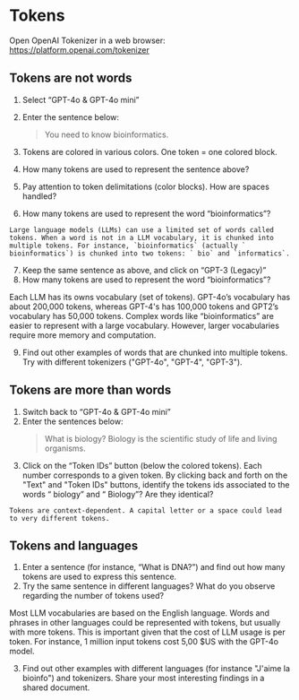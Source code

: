 # Tokens

Open OpenAI Tokenizer in a web browser: <https://platform.openai.com/tokenizer>

## Tokens are not words

1. Select “GPT-4o & GPT-4o mini”
2. Enter the sentence below:

    > You need to know bioinformatics.

3. Tokens are colored in various colors. One token = one colored block.
4. How many tokens are used to represent the sentence above?
5. Pay attention to token delimitations (color blocks). How are spaces handled?
6. How many tokens are used to represent the word “bioinformatics”?

```{note}
Large language models (LLMs) can use a limited set of words called tokens. When a word is not in a LLM vocabulary, it is chunked into multiple tokens. For instance, `bioinformatics` (actually ` bioinformatics`) is chunked into two tokens: ` bio` and `informatics`.
```

7. Keep the same sentence as above, and click on “GPT-3 (Legacy)”
8. How many tokens are used to represent the word “bioinformatics”?

Each LLM has its owns vocabulary (set of tokens). GPT-4o’s vocabulary has about 200,000 tokens, whereas GPT-4's has 100,000 tokens and GPT2’s vocabulary has 50,000 tokens. Complex words like “bioinformatics” are easier to represent with a large vocabulary. However, larger vocabularies require more memory and computation.

9. Find out other examples of words that are chunked into multiple tokens. Try with different tokenizers ("GPT-4o", "GPT-4", "GPT-3").


## Tokens are more than words

1. Switch back to “GPT-4o & GPT-4o mini”
2. Enter the sentences below: 
    > What is biology? Biology is the scientific study of life and living organisms.
3. Click on the “Token IDs” button (below the colored tokens). Each number corresponds to a given token. By clicking back and forth on the "Text" and "Token IDs" buttons, identify the tokens ids associated to the words “ biology” and “ Biology”? Are they identical?

```{note}
Tokens are context-dependent. A capital letter or a space could lead to very different tokens. 
```


## Tokens and languages

1. Enter a sentence (for instance, “What is DNA?”) and find out how many tokens are used to express this sentence.
2. Try the same sentence in different languages? What do you observe regarding the number of tokens used?

Most LLM vocabularies are based on the English language. Words and phrases in other languages could be represented with tokens, but usually with more tokens.
This is important given that the cost of LLM usage is per token. For instance, 1 million input tokens cost 5,00 $US with the GPT-4o model.

3. Find out other examples with different languages (for instance "J'aime la bioinfo") and tokenizers. Share your most interesting findings in a shared document.
